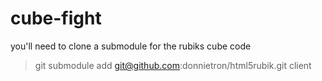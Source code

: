 # cube-fight

you'll need to clone a submodule for the rubiks cube code

> git submodule add git@github.com:donnietron/html5rubik.git client